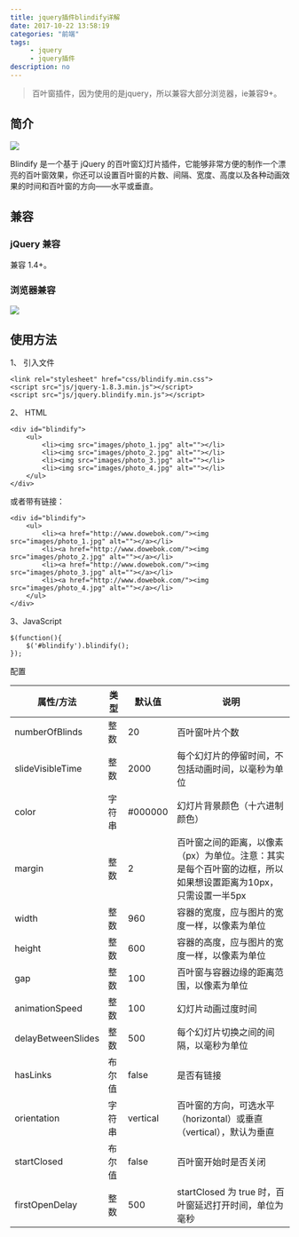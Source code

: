 ```yaml
---
title: jquery插件blindify详解
date: 2017-10-22 13:58:19
categories: "前端"
tags:
     - jquery
     - jquery插件
description: no
---
```


> 百叶窗插件，因为使用的是jquery，所以兼容大部分浏览器，ie兼容9+。
<!--more-->

## 简介
![](http://ohkgqh4gv.bkt.clouddn.com/1508652225%281%29.png)

Blindify 是一个基于 jQuery 的百叶窗幻灯片插件，它能够非常方便的制作一个漂亮的百叶窗效果，你还可以设置百叶窗的片数、间隔、宽度、高度以及各种动画效果的时间和百叶窗的方向——水平或垂直。

## 兼容
### jQuery 兼容
兼容 1.4+。
### 浏览器兼容
![](http://ohkgqh4gv.bkt.clouddn.com/1508652357%281%29.png)

## 使用方法
1、 引入文件
```
<link rel="stylesheet" href="css/blindify.min.css">
<script src="js/jquery-1.8.3.min.js"></script>
<script src="js/jquery.blindify.min.js"></script>
```
2、 HTML
```
<div id="blindify">
    <ul>
        <li><img src="images/photo_1.jpg" alt=""></li>
        <li><img src="images/photo_2.jpg" alt=""></li>
        <li><img src="images/photo_3.jpg" alt=""></li>
        <li><img src="images/photo_4.jpg" alt=""></li>
    </ul>
</div>
```
或者带有链接：
```
<div id="blindify">
    <ul>
        <li><a href="http://www.dowebok.com/"><img src="images/photo_1.jpg" alt=""></a></li>
        <li><a href="http://www.dowebok.com/"><img src="images/photo_2.jpg" alt=""></a></li>
        <li><a href="http://www.dowebok.com/"><img src="images/photo_3.jpg" alt=""></a></li>
        <li><a href="http://www.dowebok.com/"><img src="images/photo_4.jpg" alt=""></a></li>
    </ul>
</div>
```
3、JavaScript
```
$(function(){
    $('#blindify').blindify();
});
```
配置

| 属性/方法 | 类型 | 默认值 | 说明 |
| -------- | ---- | ----- | ----- |
| numberOfBlinds | 整数 | 20 | 百叶窗叶片个数 |
| slideVisibleTime | 整数 | 2000 | 每个幻灯片的停留时间，不包括动画时间，以毫秒为单位 |
| color | 字符串 | #000000 | 幻灯片背景颜色（十六进制颜色） |
| margin | 整数 | 2 | 	百叶窗之间的距离，以像素（px）为单位。注意：其实是每个百叶窗的边框，所以如果想设置距离为10px，只需设置一半5px |
| width | 整数 | 960 | 容器的宽度，应与图片的宽度一样，以像素为单位 |
| height | 整数 | 600 | 容器的高度，应与图片的宽度一样，以像素为单位 |
| gap | 整数 | 100 | 百叶窗与容器边缘的距离范围，以像素为单位 |
| animationSpeed | 整数 | 100 | 幻灯片动画过度时间 |
| delayBetweenSlides | 整数 | 500 | 每个幻灯片切换之间的间隔，以毫秒为单位 |
| hasLinks | 布尔值 | false | 是否有链接 |
| orientation | 字符串 | vertical | 百叶窗的方向，可选水平（horizontal）或垂直（vertical），默认为垂直 |
| startClosed | 布尔值 | false | 百叶窗开始时是否关闭 |
| firstOpenDelay | 整数 | 500 | startClosed 为 true 时，百叶窗延迟打开时间，单位为毫秒 |
